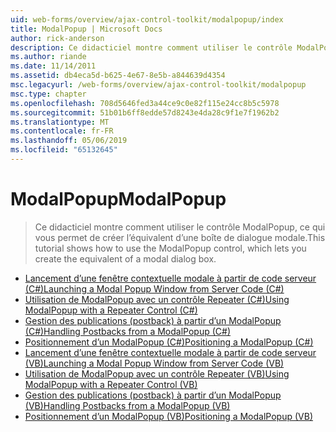 ```yaml
---
uid: web-forms/overview/ajax-control-toolkit/modalpopup/index
title: ModalPopup | Microsoft Docs
author: rick-anderson
description: Ce didacticiel montre comment utiliser le contrôle ModalPopup, ce qui vous permet de créer l’équivalent d’une boîte de dialogue modale.
ms.author: riande
ms.date: 11/14/2011
ms.assetid: db4eca5d-b625-4e67-8e5b-a844639d4354
msc.legacyurl: /web-forms/overview/ajax-control-toolkit/modalpopup
msc.type: chapter
ms.openlocfilehash: 708d5646fed3a44ce9c0e82f115e24cc8b5c5978
ms.sourcegitcommit: 51b01b6ff8edde57d8243e4da28c9f1e7f1962b2
ms.translationtype: MT
ms.contentlocale: fr-FR
ms.lasthandoff: 05/06/2019
ms.locfileid: "65132645"
---
```

# <a name="modalpopup"></a><span data-ttu-id="40903-103">ModalPopup</span><span class="sxs-lookup"><span data-stu-id="40903-103">ModalPopup</span></span>

> <span data-ttu-id="40903-104">Ce didacticiel montre comment utiliser le contrôle ModalPopup, ce qui vous permet de créer l’équivalent d’une boîte de dialogue modale.</span><span class="sxs-lookup"><span data-stu-id="40903-104">This tutorial shows how to use the ModalPopup control, which lets you create the equivalent of a modal dialog box.</span></span>

- [<span data-ttu-id="40903-105">Lancement d’une fenêtre contextuelle modale à partir de code serveur (C#)</span><span class="sxs-lookup"><span data-stu-id="40903-105">Launching a Modal Popup Window from Server Code (C#)</span></span>](launching-a-modal-popup-window-from-server-code-cs.md)
- [<span data-ttu-id="40903-106">Utilisation de ModalPopup avec un contrôle Repeater (C#)</span><span class="sxs-lookup"><span data-stu-id="40903-106">Using ModalPopup with a Repeater Control (C#)</span></span>](using-modalpopup-with-a-repeater-control-cs.md)
- [<span data-ttu-id="40903-107">Gestion des publications (postback) à partir d’un ModalPopup (C#)</span><span class="sxs-lookup"><span data-stu-id="40903-107">Handling Postbacks from a ModalPopup (C#)</span></span>](handling-postbacks-from-a-modalpopup-cs.md)
- [<span data-ttu-id="40903-108">Positionnement d’un ModalPopup (C#)</span><span class="sxs-lookup"><span data-stu-id="40903-108">Positioning a ModalPopup (C#)</span></span>](positioning-a-modalpopup-cs.md)
- [<span data-ttu-id="40903-109">Lancement d’une fenêtre contextuelle modale à partir de code serveur (VB)</span><span class="sxs-lookup"><span data-stu-id="40903-109">Launching a Modal Popup Window from Server Code (VB)</span></span>](launching-a-modal-popup-window-from-server-code-vb.md)
- [<span data-ttu-id="40903-110">Utilisation de ModalPopup avec un contrôle Repeater (VB)</span><span class="sxs-lookup"><span data-stu-id="40903-110">Using ModalPopup with a Repeater Control (VB)</span></span>](using-modalpopup-with-a-repeater-control-vb.md)
- [<span data-ttu-id="40903-111">Gestion des publications (postback) à partir d’un ModalPopup (VB)</span><span class="sxs-lookup"><span data-stu-id="40903-111">Handling Postbacks from a ModalPopup (VB)</span></span>](handling-postbacks-from-a-modalpopup-vb.md)
- [<span data-ttu-id="40903-112">Positionnement d’un ModalPopup (VB)</span><span class="sxs-lookup"><span data-stu-id="40903-112">Positioning a ModalPopup (VB)</span></span>](positioning-a-modalpopup-vb.md)
